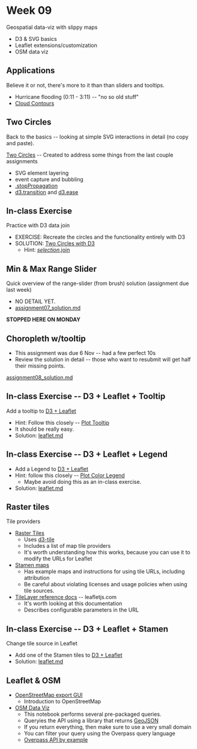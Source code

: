 # Week 09

Geospatial data-viz with slippy maps

* D3 & SVG basics
* Leaflet extensions/customization
* OSM data viz 

## Applications

Believe it or not, there's more to it than than sliders and tooltips.

* Hurricane flooding (0:11 - 3:11) -- "no so old stuff"
* [Cloud Contours](https://observablehq.com/@d3/cloud-contours?collection=@d3/d3-contour)

## Two Circles

Back to the basics -- looking at simple SVG interactions in detail (no copy and paste).

[Two Circles](https://observablehq.com/d/e9929ab1f12864d8) -- Created to address some things from the last couple assignments

* SVG element layering
* event capture and bubbling
* [.stopPropagation](https://developer.mozilla.org/en-US/docs/Web/API/Event/stopPropagation)
* [d3.transition](https://github.com/d3/d3-transition) and [d3.ease](https://github.com/d3/d3-ease)

## In-class Exercise

Practice with D3 data join

* EXERCISE: Recreate the circles and the functionality entirely with D3
* SOLUTION: [Two Circles with D3](./two_circles.md)
  * Hint: [*selection*.join](https://observablehq.com/@d3/selection-join)

## Min & Max Range Slider

Quick overview of the range-slider (from brush) solution (assignment due last week)

* NO DETAIL YET.
* [assignment07_solution.md](./assignment07_solution.md)

**STOPPED HERE ON MONDAY**

## Choropleth w/tooltip

* This assignment was due 6 Nov -- had a few perfect 10s
* Review the solution in detail -- those who want to resubmit will get half their missing points.

[assignment08_solution.md](./assignment08_solution.md)

## In-class Exercise -- D3 + Leaflet + Tooltip

Add a tooltip to [D3 + Leaflet](https://observablehq.com/@pbogden/d3-leaflet)

* Hint: Follow this closely -- [Plot Tooltip](https://observablehq.com/@mkfreeman/plot-tooltip)
* It should be really easy.
* Solution: [leaflet.md](./leaflet.md)

## In-class Exercise -- D3 + Leaflet + Legend

* Add a Legend to [D3 + Leaflet](https://observablehq.com/@pbogden/d3-leaflet)
* Hint: follow this closely -- [Plot Color Legend](https://observablehq.com/@ambassadors/plot-color-legend)
  * Maybe avoid doing this as an in-class exercise.
* Solution: [leaflet.md](./leaflet.md)

## Raster tiles

Tile providers

* [Raster Tiles](https://observablehq.com/@d3/raster-tiles?collection=@d3/d3-tile)
  * Uses [d3-tile](https://github.com/d3/d3-tile)
  * Includes a list of map tile providers
  * It's worth understanding how this works, because you can use it to modify the URLs for Leaflet
* [Stamen maps](http://maps.stamen.com/#terrain/12/37.7706/-122.3782)
  * Has example maps and instructions for using tile URLs, including attribution
  * Be careful about violating licenses and usage policies when using tile sources.
* [TileLayer reference docs](https://leafletjs.com/reference.html#tilelayer) -- leafletjs.com
  * It's worth looking at this documentation
  * Describes configurable parameters in the URL

## In-class Exercise -- D3 + Leaflet + Stamen

Change tile source in Leaflet

* Add one of the Stamen tiles to [D3 + Leaflet](https://observablehq.com/@pbogden/d3-leaflet)
* Solution: [leaflet.md](./leaflet.md)

## Leaflet & OSM

* [OpenStreetMap export GUI](https://www.openstreetmap.org/export#map=15/43.6500/-70.2430)
  * Introduction to OpenStreetMap
* [OSM Data Viz](https://observablehq.com/@pbogden/osm-data-viz)
  * This notebook performs several pre-packaged queries.
  * Queryies the API using a library that returns [GeoJSON](https://geojson.org/)
  * If you return everything, then make sure to use a very small domain
  * You can filter your query using the Overpass query language
  * [Overpass API by example](https://wiki.openstreetmap.org/wiki/Overpass_API/Overpass_API_by_Example)

